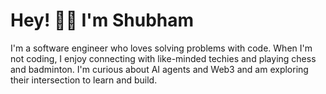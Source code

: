 # Hey! 👋🏼 I'm Shubham  

I'm a software engineer who loves solving problems with code. When I'm not coding, I enjoy connecting with like-minded techies and playing chess and badminton. I'm curious about AI agents and Web3 and am exploring their intersection to learn and build.
